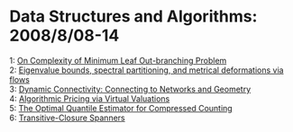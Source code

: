 # Data Structures and Algorithms: 2008/8/08-14  
1: [On Complexity of Minimum Leaf Out-branching Problem](https://doi.org/10.48550/arXiv.0808.0980)  
2: [Eigenvalue bounds, spectral partitioning, and metrical deformations via  flows](https://doi.org/10.48550/arXiv.0808.0148)  
3: [Dynamic Connectivity: Connecting to Networks and Geometry](https://doi.org/10.48550/arXiv.0808.1128)  
4: [Algorithmic Pricing via Virtual Valuations](https://doi.org/10.48550/arXiv.0808.1671)  
5: [The Optimal Quantile Estimator for Compressed Counting](https://doi.org/10.48550/arXiv.0808.1766)  
6: [Transitive-Closure Spanners](https://doi.org/10.48550/arXiv.0808.1787)  